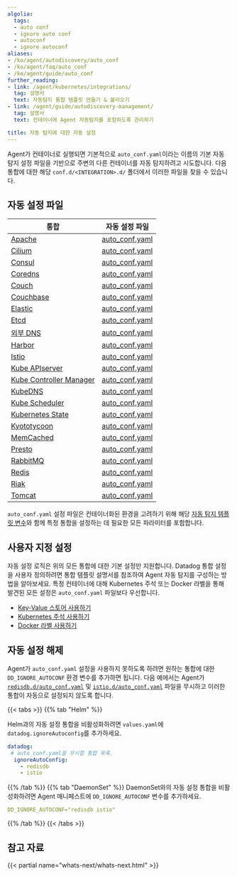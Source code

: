 ```yaml
---
algolia:
  tags:
  - auto conf
  - ignore auto conf
  - autoconf
  - ignore autoconf
aliases:
- /ko/agent/autodiscovery/auto_conf
- /ko/agent/faq/auto_conf
- /ko/agent/guide/auto_conf
further_reading:
- link: /agent/kubernetes/integrations/
  tag: 설명서
  text: 자동탐지 통합 템플릿 만들기 & 불러오기
- link: /agent/guide/autodiscovery-management/
  tag: 설명서
  text: 컨테이너에 Agent 자동탐지를 포함하도록 관리하기

title: 자동 탐지에 대한 자동 설정
---
```


Agent가 컨테이너로 실행되면 기본적으로 `auto_conf.yaml`이라는 이름의 기본 자동 탐지 설정 파일을 기반으로 주변의 다른 컨테이너를 자동 탐지하려고 시도합니다. 다음 통합에 대한 해당 `conf.d/<INTEGRATION>.d/` 폴더에서 이러한 파일을 찾을 수 있습니다.

## 자동 설정 파일

| 통합                    | 자동 설정 파일 |
| ------                         | --------                |
| [Apache][1]                    | [auto_conf.yaml][2]     |
| [Cilium][3]                    | [auto_conf.yaml][4]     |
| [Consul][5]                    | [auto_conf.yaml][6]     |
| [Coredns][7]                   | [auto_conf.yaml][8]     |
| [Couch][9]                     | [auto_conf.yaml][10]    |
| [Couchbase][11]                | [auto_conf.yaml][12]    |
| [Elastic][13]                  | [auto_conf.yaml][14]    |
| [Etcd][15]                     | [auto_conf.yaml][16]    |
| [외부 DNS][17]             | [auto_conf.yaml][18]    |
| [Harbor][19]                   | [auto_conf.yaml][20]    |
| [Istio][21]                    | [auto_conf.yaml][22]    |
| [Kube APIserver][23]           | [auto_conf.yaml][24]    |
| [Kube Controller Manager][25]  | [auto_conf.yaml][26]    |
| [KubeDNS][23]                  | [auto_conf.yaml][27]    |
| [Kube Scheduler][28]           | [auto_conf.yaml][29]    |
| [Kubernetes State][23]         | [auto_conf.yaml][30]    |
| [Kyototycoon][31]              | [auto_conf.yaml][32]    |
| [MemCached][33]                | [auto_conf.yaml][34]    |
| [Presto][35]                   | [auto_conf.yaml][36]    |
| [RabbitMQ][47]                 | [auto_conf.yaml][48]    |
| [Redis][37]                    | [auto_conf.yaml][38]    |
| [Riak][39]                     | [auto_conf.yaml][40]    |
| [Tomcat][41]                   | [auto_conf.yaml][42]    |

`auto_conf.yaml` 설정 파일은 컨테이너화된 환경을 고려하기 위해 해당 [자동 탐지 템플릿 변수][43]와 함께 특정 통합을 설정하는 데 필요한 모든 파라미터를 포함합니다.

## 사용자 지정 설정
자동 설정 로직은 위의 모든 통합에 대한 기본 설정만 지원합니다. Datadog 통합 설정을 사용자 정의하려면 통합 템플릿 설명서를 참조하여  Agent 자동 탐지를 구성하는 방법을 알아보세요. 특정 컨테이너에 대해 Kubernetes 주석 또는 Docker 라벨을 통해 발견된 모든 설정은 `auto_conf.yaml` 파일보다 우선합니다.

* [Key-Value 스토어 사용하기][44]
* [Kubernetes 주석 사용하기][45]
* [Docker 라벨 사용하기][46]

## 자동 설정 해제

 Agent가 `auto_conf.yaml` 설정을 사용하지 못하도록 하려면 원하는 통합에 대한 `DD_IGNORE_AUTOCONF` 환경 변수를 추가하면 됩니다. 다음 예에서는  Agent가 [`redisdb.d/auto_conf.yaml`][38] 및 [`istio.d/auto_conf.yaml`][22] 파일을 무시하고 이러한 통합이 자동으로 설정되지 않도록 합니다.

{{< tabs >}}
{{% tab "Helm" %}}

Helm과의 자동 설정 통합을 비활성화하려면 `values.yaml`에 `datadog.ignoreAutoconfig`를 추가하세요.

```yaml
datadog:
 # auto_conf.yaml을 무시할 통합 목록.
  ignoreAutoConfig:
    - redisdb
    - istio
```
{{% /tab %}}
{{% tab "DaemonSet" %}}
DaemonSet와의 자동 설정 통합을 비활성화하려면 Agent 매니페스트에 `DD_IGNORE_AUTOCONF` 변수를 추가하세요.

```yaml
DD_IGNORE_AUTOCONF="redisdb istio"
```
{{% /tab %}}
{{< /tabs >}}

## 참고 자료

{{< partial name="whats-next/whats-next.html" >}}

[1]: /ko/integrations/apache/
[2]: https://github.com/DataDog/integrations-core/tree/master/apache/datadog_checks/apache/data/auto_conf.yaml
[3]: /ko/integrations/cilium
[4]: https://github.com/DataDog/integrations-core/blob/master/cilium/datadog_checks/cilium/data/auto_conf.yaml
[5]: /ko/integrations/consul/
[6]: https://github.com/DataDog/integrations-core/blob/master/consul/datadog_checks/consul/data/auto_conf.yaml
[7]: /ko/integrations/coredns/
[8]: https://github.com/DataDog/integrations-core/blob/master/coredns/datadog_checks/coredns/data/auto_conf.yaml
[9]: /ko/integrations/couch/
[10]: https://github.com/DataDog/integrations-core/blob/master/couch/datadog_checks/couch/data/auto_conf.yaml
[11]: /ko/integrations/couchbase/
[12]: https://github.com/DataDog/integrations-core/tree/master/couchbase/datadog_checks/couchbase/data/auto_conf.yaml
[13]: /ko/integrations/elastic/
[14]: https://github.com/DataDog/integrations-core/blob/master/elastic/datadog_checks/elastic/data/auto_conf.yaml
[15]: /ko/integrations/etcd/
[16]: https://github.com/DataDog/integrations-core/blob/master/etcd/datadog_checks/etcd/data/auto_conf.yaml
[17]: /ko/integrations/external_dns
[18]: https://github.com/DataDog/integrations-core/blob/master/external_dns/datadog_checks/external_dns/data/auto_conf.yaml
[19]: /ko/integrations/harbor/
[20]: https://github.com/DataDog/integrations-core/blob/master/harbor/datadog_checks/harbor/data/auto_conf.yaml
[21]: /ko/integrations/istio
[22]: https://github.com/DataDog/integrations-core/blob/master/istio/datadog_checks/istio/data/auto_conf.yaml
[23]: /ko/agent/kubernetes/
[24]: https://github.com/DataDog/integrations-core/blob/master/kube_apiserver_metrics/datadog_checks/kube_apiserver_metrics/data/auto_conf.yaml
[25]: /ko/integrations/kube_controller_manager
[26]: https://github.com/DataDog/integrations-core/blob/master/kube_controller_manager/datadog_checks/kube_controller_manager/data/auto_conf.yaml
[27]: https://github.com/DataDog/integrations-core/blob/master/kube_dns/datadog_checks/kube_dns/data/auto_conf.yaml
[28]: /ko/integrations/kube_scheduler
[29]: https://github.com/DataDog/integrations-core/blob/master/kube_scheduler/datadog_checks/kube_scheduler/data/auto_conf.yaml
[30]: https://github.com/DataDog/integrations-core/blob/master/kubernetes_state/datadog_checks/kubernetes_state/data/auto_conf.yaml
[31]: /ko/integrations/kyototycoon/
[32]: https://github.com/DataDog/integrations-core/blob/master/kyototycoon/datadog_checks/kyototycoon/data/auto_conf.yaml
[33]: /ko/integrations/mcache/
[34]: https://github.com/DataDog/integrations-core/blob/master/mcache/datadog_checks/mcache/data/auto_conf.yaml
[35]: /ko/integrations/presto/
[36]: https://github.com/DataDog/integrations-core/blob/master/presto/datadog_checks/presto/data/auto_conf.yaml
[37]: /ko/integrations/redisdb/
[38]: https://github.com/DataDog/integrations-core/blob/master/redisdb/datadog_checks/redisdb/data/auto_conf.yaml
[39]: /ko/integrations/riak/
[40]: https://github.com/DataDog/integrations-core/blob/master/riak/datadog_checks/riak/data/auto_conf.yaml
[41]: /ko/integrations/tomcat/
[42]: https://github.com/DataDog/integrations-core/blob/master/tomcat/datadog_checks/tomcat/data/auto_conf.yaml
[43]: /ko/agent/guide/template_variables/
[44]: /ko/agent/kubernetes/integrations/?tab=keyvaluestore#configuration
[45]: /ko/agent/kubernetes/integrations/?tab=kubernetes#configuration
[46]: /ko/agent/docker/integrations/#configuration
[47]: /ko/integrations/rabbitmq/
[48]: https://github.com/DataDog/integrations-core/blob/master/rabbitmq/datadog_checks/rabbitmq/data/auto_conf.yaml

